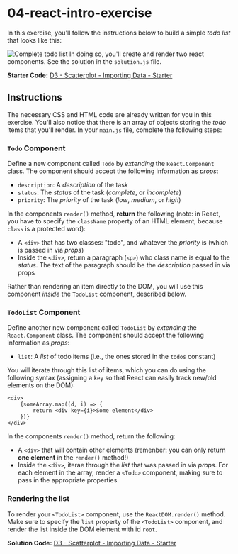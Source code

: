 # 04-react-intro-exercise
In this exercise, you'll follow the instructions below to build a simple _todo list_ that looks like this:

![Complete todo list](img/complete.png)
In doing so, you'll create and render two react components. See the solution in the `solution.js` file. 

**Starter Code:** [D3 - Scatterplot - Importing Data - Starter](https://codepen.io/jkeohan/pen/RQPEox)

## Instructions
The necessary CSS and HTML code are already written for you in this exercise. You'll also notice that there is an array of objects storing the _todo_ items that you'll render. In your `main.js` file, complete the following steps:

### `Todo` Component
Define a new component called `Todo` by _extending_ the `React.Component` class. The component should accept the following information as _props_:

- `description`: A _description_ of the task
- `status`: The _status_ of the task (_complete_, or _incomplete_)
- `priority`: The _priority_ of the task (_low_, _medium_, or _high_)

In the components `render()` method, **return** the following (note: in React, you have to specify the `className` property of an HTML element, because `class` is a protected word):

- A `<div>` that has two classes: "todo", and whatever the _priority_ is (which is passed in via _props_)
- Inside the `<div>`, return a paragraph (`<p>`) who class name is equal to the _status_. The text of the paragraph should be the _description_ passed in via props

Rather than rendering an item directly to the DOM, you will use this component _inside_ the `TodoList` component, described below. 

### `TodoList` Component
Define another new component called `TodoList` by _extending_ the `React.Component` class. The component should accept the following information as _props_:

- `list`: A _list_ of todo items (i.e., the ones stored in the `todos` constant)

You will iterate through this list of items, which you can do using the following syntax (assigning a `key` so that React can easily track new/old elements on the DOM):

```
<div>
    {someArray.map((d, i) => {
        return <div key={i}>Some element</div>
    })}
</div>
```

In the components `render()` method, return the following:

- A `<div>` that will contain other elements (remenber: you can only return **one element** in the `render()` method!)
- Inside the `<div>`, iterae through the _list_ that was passed in via _props_. For each element in the array, render a `<Todo>` component, making sure to pass in the appropriate properties. 


### Rendering the list
To render your `<TodoList>` component, use the `ReactDOM.render()` method. Make sure to specify the `list` property of the `<TodoList>` component, and render the list inside the DOM element with id `root`. 

**Solution Code:** [D3 - Scatterplot - Importing Data - Starter](https://codepen.io/jkeohan/pen/RQPEox)

